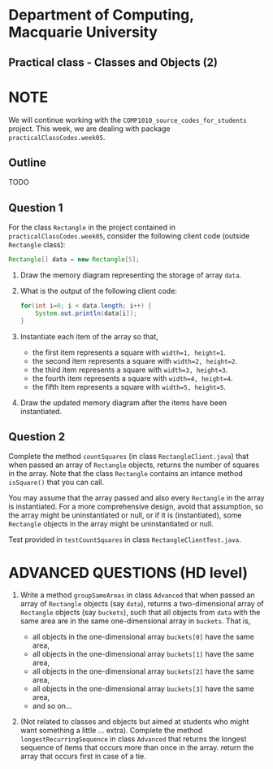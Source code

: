 # Department of Computing, Macquarie University

## Practical class - Classes and Objects (2)

# NOTE

We will continue working with the `COMP1010_source_codes_for_students` project. This week, we are dealing with package `practicalClassCodes.week05`.

## Outline

TODO

## Question 1

For the class `Rectangle` in the project contained in `practicalClassCodes.week05`, consider the following client code (outside `Rectangle` class):

```java
Rectangle[] data = new Rectangle[5];
```


1. Draw the memory diagram representing the storage of array `data`.
2.	What is the output of the following client code:

	```java
	for(int i=0; i < data.length; i++) {
		System.out.println(data[i]);
	}
	```

	<!--### SOLUTION
	```bash
	null
	null
	null
	null
	null
	```-->

3. 	Instantiate each item of the array so that,
	- the first item represents a square with `width=1, height=1`.
	- the second item represents a square with `width=2, height=2`.
	- the third item represents a square with `width=3, height=3`.
	- the fourth item represents a square with `width=4, height=4`.
	- the fifth item represents a square with `width=5, height=5`.

	<!--## SOLUTION
	
	```java
	for(int i=0; i < data.length; i++) {
		data[i] = new Rectangle(i+1); //square constructor exists
	}
	```-->

4. 	Draw the updated memory diagram after the items have been instantiated.

## Question 2

Complete the method `countSquares` (in class `RectangleClient.java`) that when passed an array of `Rectangle` objects, returns the number of squares in the array. Note that the class `Rectangle` contains an intance method `isSquare()` that you can call.

You may assume that the array passed and also every `Rectangle` in the array is instantiated. For a more comprehensive design, avoid that assumption, so the array might be uninstantiated or null, or if it is (instantiated), some `Rectangle` objects in the array might be uninstantiated or null.

Test provided in `testCountSquares` in class `RectangleClientTest.java`.

<!--
## SOLUTION
	
#### Without assumption:

```java
public static int countSquares(Rectangle[] data) {
	int count = 0;
	for(int i=0; i < data.length; i++) {
		if(data[i].isSquare()) {
			count++;
		}
	}
	return count;
}
```

#### Without assumption:

```java
public static int countSquares(Rectangle[] data) {
	if(data == null) { //nothing inside
		return 0;
	}
	
	int count = 0;
	for(int i=0; i < data.length; i++) {
		if(data[i] != null && data[i].isSquare()) { //first make sure it's not null
			count++;
		}
	}
	return count;
}
```
-->

# ADVANCED QUESTIONS (HD level)

1. Write a method `groupSameAreas` in class `Advanced` that when passed an array of `Rectangle` objects (say `data`), returns a two-dimensional array of `Rectangle` objects (say `buckets`), such that all objects from `data` with the same area are in the same one-dimensional array in `buckets`. That is,

	- all objects in the one-dimensional array `buckets[0]` have the same area,
	- all objects in the one-dimensional array `buckets[1]` have the same area, 
	- all objects in the one-dimensional array `buckets[2]` have the same area, 
	- all objects in the one-dimensional array `buckets[3]` have the same area, 
	- and so on...

2. (Not related to classes and objects but aimed at students who might want something a little ... extra). Complete the method `longestRecurringSequence` in class `Advanced` that returns the longest sequence of items that occurs more than once in the array. return the array that occurs first in case of a tie.
